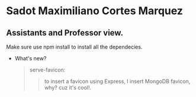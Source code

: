 # Sadot Maximiliano Cortes Marquez

## Assistants and Professor view.

Make sure use npm install to install all the dependecies.
* What's new?
  > serve-favicon:
    >> to insert a favicon using Express, I insert MongoDB favicon, why? cuz it's cool!. 
